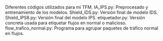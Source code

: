 Diferentes códigos utilizados para mi TFM.
IA_IPS.py: Preprocesado y entrenamiento de los modelos.
Shield_IDS.py: Versión final de modelo IDS.
Shield_IPS8.py: Versión final del modelo IPS.
etiquetador.py: Versión concreta usada para etiquetar flujos en normal o malicioso.
flow_trafico_normal.py: Programa para agrupar paquetes de tráfico normal en flujos. 

